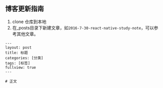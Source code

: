 ## 博客更新指南

1. clone 仓库到本地
2. 在_posts目录下新建文章，如``2016-7-30-react-native-study-note``，可以参考其他文章。
  
```
---
layout: post
title: 标题
categories: [分类]
tags: [标签]
fullview: true
---

# 正文
```
